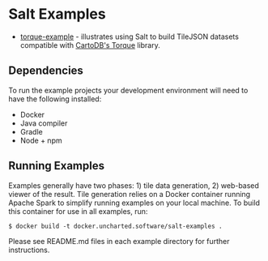 # Salt Examples

 - [torque-example](./torque-example) - illustrates using Salt to build TileJSON datasets compatible with [CartoDB's Torque](https://github.com/CartoDB/Torque) library.

## Dependencies
To run the example projects your development environment will need to have the following installed:

 - Docker
 - Java compiler
 - Gradle
 - Node + npm

## Running Examples
Examples generally have two phases: 1) tile data generation, 2) web-based viewer of the result. Tile generation relies on a Docker container running Apache Spark to simplify running examples on your local machine. To build this container for use in all examples, run:

```
$ docker build -t docker.uncharted.software/salt-examples .
```

Please see README.md files in each example directory for further instructions.
